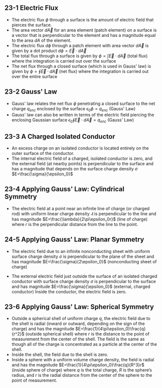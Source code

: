 ## 23-1 Electric Flux
- The electric flux $\phi$ through a surface is the amount of electric field that pierces the surface.
- The area vector $d\vec{A}$ for an area element (patch element) on a surface is a vector that is perpendicular to the element and has a magnitude equal to the area $dA$ of the element.
- The electric flux $d\phi$ through a patch element with area vector $d\vec{A}$ is given by a dot product
	$d\phi{}=\vec{E}\cdot{}d\vec{A}$
- The total flux through a surface is given by
	$\phi=\int\vec{E}\cdot{}d\vec{A}$    (total flux)
	where the integration is carried out over the surface
- The net flux through a closed surface (which is used in Gauss' law) is given by
	$\phi=\oint\vec{E}\cdot{}d\vec{A}$    (net flux)
	where the integration is carried out over the entire surface

## 23-2 Gauss' Law
- Gauss' law relates the net flux $\phi$ penetrating a closed surface to the net charge $q_{enc}$ enclosed by the surface
	$\epsilon_0\phi=q_{enc}$    (Gauss' Law)
- Gauss' law can also be written in terms of the electric field piercing the enclosing Gaussian surface
	$\epsilon_0\oint\vec{E}\cdot{}d\vec{A}=q_{enc}$    (Gauss' Law)

## 23-3 A Charged Isolated Conductor
- An excess charge on an isolated conductor is located entirely on the outer surface of the conductor.
- The internal electric field of a charged, isolated conductor is zero, and the external field (at nearby points) is perpendicular to the surface and has a magnitude that depends on the surface charge density $\sigma$
	$E=\frac{\sigma}{\epsilon_0}$

## 23-4 Applying Gauss' Law: Cylindrical Symmetry
- The electric field at a point near an infinite line of charge (or charged rod) with uniform linear charge density _𝜆_ is perpendicular to the line and has magnitude
	$E=\frac{\lambda}{2\pi\epsilon_0r}$    (line of charge)
	where _r_ is the perpendicular distance from the line to the point.

## 24-5 Applying Gauss' Law: Planar Symmetry
- The electric field due to an infinite nonconducting sheet with uniform surface charge density _σ_ is perpendicular to the plane of the sheet and has magnitude
    $E=\frac{\sigma}{2\epsilon_0}$    (nonconducting sheet of charge)
    
- The external electric field just outside the surface of an isolated charged conductor with surface charge density _σ_ is perpendicular to the surface and has magnitude
    $E=\frac{\sigma}{\epsilon_0}$    (external, charged conductor)
    Inside the conductor, the electric field is zero.

## 23-6 Applying Gauss' Law: Spherical Symmetry
- Outside a spherical shell of uniform charge _q_, the electric field due to the shell is radial (inward or outward, depending on the sign of the charge) and has the magnitude
    $E=\frac{1}{4\pi\epsilon_0}\frac{q}{r^2}$    (outside spherical shell)
    where _r_ is the distance to the point of measurement from the center of the shell. The field is the same as though all of the charge is concentrated as a particle at the center of the shell.
- Inside the shell, the field due to the shell is zero.
- Inside a sphere with a uniform volume charge density, the field is radial and has the magnitude
    $E=\frac{1}{4\pi\epsilon_0}\frac{q}{R^3}r$    (inside sphere of charge)
    where _q_ is the total charge, _R_ is the sphere’s radius, and _r_ is the radial distance from the center of the sphere to the point of measurement.